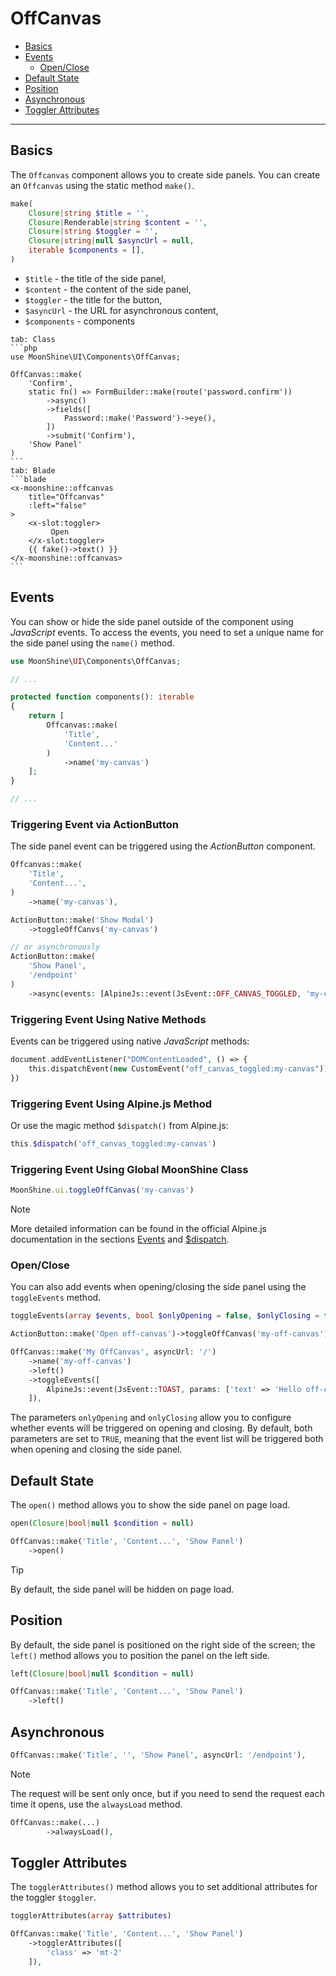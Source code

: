 # OffCanvas

- [Basics](#basics)
- [Events](#events)
  -  [Open/Close](#open-close)
- [Default State](#open)
- [Position](#position)
- [Asynchronous](#async)
- [Toggler Attributes](#toggler-attributes)

---

<a name="basics"></a>
## Basics

The `Offcanvas` component allows you to create side panels. You can create an `Offcanvas` using the static method `make()`.

```php
make(
    Closure|string $title = '',
    Closure|Renderable|string $content = '',
    Closure|string $toggler = '',
    Closure|string|null $asyncUrl = null,
    iterable $components = [],
)
```

- `$title` - the title of the side panel,
- `$content` - the content of the side panel,
- `$toggler` - the title for the button,
- `$asyncUrl` - the URL for asynchronous content,
- `$components` - components

~~~tabs
tab: Class
```php
use MoonShine\UI\Components\OffCanvas;

OffCanvas::make(
    'Confirm',
    static fn() => FormBuilder::make(route('password.confirm'))
        ->async()
        ->fields([
            Password::make('Password')->eye(),
        ])
        ->submit('Confirm'),
    'Show Panel'
)
```
tab: Blade
```blade
<x-moonshine::offcanvas
    title="Offcanvas"
    :left="false"
>
    <x-slot:toggler>
         Open
    </x-slot:toggler>
    {{ fake()->text() }}
</x-moonshine::offcanvas>
```
~~~

<a name="events"></a>
## Events

You can show or hide the side panel outside of the component using *JavaScript* events. To access the events, you need to set a unique name for the side panel using the `name()` method.

```php
use MoonShine\UI\Components\OffCanvas;

// ...

protected function components(): iterable
{
    return [
        Offcanvas::make(
            'Title',
            'Content...'
        )
            ->name('my-canvas')
    ];
}

// ...
```

### Triggering Event via ActionButton

The side panel event can be triggered using the *ActionButton* component.

```php
Offcanvas::make(
    'Title',
    'Content...',
)
    ->name('my-canvas'),

ActionButton::make('Show Modal')
    ->toggleOffCanvs('my-canvas')

// or asynchronously
ActionButton::make(
    'Show Panel',
    '/endpoint'
)
    ->async(events: [AlpineJs::event(JsEvent::OFF_CANVAS_TOGGLED, 'my-canvas')])
```

### Triggering Event Using Native Methods

Events can be triggered using native *JavaScript* methods:

```php
document.addEventListener("DOMContentLoaded", () => {
    this.dispatchEvent(new CustomEvent("off_canvas_toggled:my-canvas"))
})
```

### Triggering Event Using Alpine.js Method

Or use the magic method `$dispatch()` from Alpine.js:

```php
this.$dispatch('off_canvas_toggled:my-canvas')
```

### Triggering Event Using Global MoonShine Class

```js
MoonShine.ui.toggleOffCanvas('my-canvas')
```

> [!NOTE]
> More detailed information can be found in the official Alpine.js documentation in the sections [Events](https://alpinejs.dev/essentials/events) and [$dispatch](https://alpinejs.dev/magics/dispatch).

<a name="open-close"></a>
### Open/Close

You can also add events when opening/closing the side panel using the `toggleEvents` method.

```php
toggleEvents(array $events, bool $onlyOpening = false, $onlyClosing = false)
```

```php
ActionButton::make('Open off-canvas')->toggleOffCanvas('my-off-canvas'),

OffCanvas::make('My OffCanvas', asyncUrl: '/')
    ->name('my-off-canvas')
    ->left()
    ->toggleEvents([
        AlpineJs::event(JsEvent::TOAST, params: ['text' => 'Hello off-canvas'])
    ]),
```

The parameters `onlyOpening` and `onlyClosing` allow you to configure whether events will be triggered on opening and closing. By default, both parameters are set to `TRUE`, meaning that the event list will be triggered both when opening and closing the side panel.

<a name="open"></a>
## Default State

The `open()` method allows you to show the side panel on page load.

```php
open(Closure|bool|null $condition = null)
```

```php
OffCanvas::make('Title', 'Content...', 'Show Panel')
    ->open()
```

> [!TIP]
> By default, the side panel will be hidden on page load.

<a name="position"></a>
## Position

By default, the side panel is positioned on the right side of the screen; the `left()` method allows you to position the panel on the left side.

```php
left(Closure|bool|null $condition = null)
```

```php
OffCanvas::make('Title', 'Content...', 'Show Panel')
    ->left()
```

<a name="async"></a>
## Asynchronous

```php
OffCanvas::make('Title', '', 'Show Panel', asyncUrl: '/endpoint'),
```

> [!NOTE]
> The request will be sent only once, but if you need to send the request each time it opens, use the `alwaysLoad` method.

```php
OffCanvas::make(...)
        ->alwaysLoad(),
```

<a name="toggler-attributes"></a>
## Toggler Attributes

The `togglerAttributes()` method allows you to set additional attributes for the toggler `$toggler`.

```php
togglerAttributes(array $attributes)
```

```php
OffCanvas::make('Title', 'Content...', 'Show Panel')
    ->togglerAttributes([
        'class' => 'mt-2'
    ]),
```
